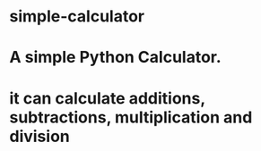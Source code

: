 # simple-calculator
# A simple Python Calculator.
# it can calculate additions, subtractions, multiplication and division
